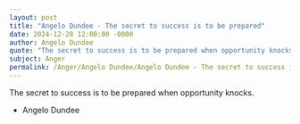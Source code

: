 ```yaml
---
layout: post
title: "Angelo Dundee - The secret to success is to be prepared"
date: 2024-12-28 12:00:00 -0000
author: Angelo Dundee
quote: "The secret to success is to be prepared when opportunity knocks."
subject: Anger
permalink: /Anger/Angelo Dundee/Angelo Dundee - The secret to success is to be prepared
---
```


The secret to success is to be prepared when opportunity knocks.

- Angelo Dundee
